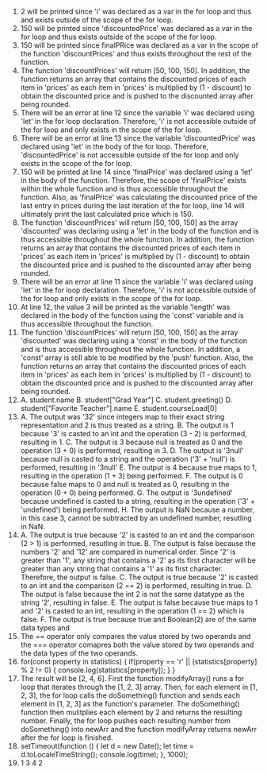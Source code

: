 1. 2 will be printed since 'i' was declared as a var in the for loop and thus and exists outside of the scope of the for loop.
2. 150 will be printed since 'discountedPrice' was declared as a var in the for loop and thus exists outside of the scope of the for loop.
3. 150 will be printed since finalPRice was declared as a var in the scope of the function 'discountPrices' and thus exists throughout the rest of the function. 
4. The function 'discountPrices' will return [50, 100, 150]. In addition, the function returns an array that contains the discounted prices of each item in 'prices' as each item in 'prices' is multiplied by (1 - discount) to obtain the discounted price and is pushed to the discounted array after being rounded.
5. There will be an error at line 12 since the variable 'i' was declared using 'let' in the for loop declaration. Therefore, 'i' is not accessible outside of the for loop and only exists in the scope of the for loop.
6. There will be an error at line 13 since the variable 'discountedPrice' was declared using 'let' in the body of the for loop. Therefore, 'discountedPrice' is not accessible outside of the for loop and only exists in the scope of the for loop.
7. 150 will be printed at line 14 since 'finalPrice' was declared using a 'let' in the body of the function. Therefore, the scope of 'finalPrice' exists within the whole function and is thus accessible throughout the function. Also, as 'finalPrice' was calculating the discounted price of the last entry in prices during the last iteration of the for loop, line 14 will ultimately print the last calculated price which is 150.
8. The function 'discountPrices' will return [50, 100, 150] as the array 'discounted' was declaring using a 'let' in the body of the function and is thus accessible throughout the whole function. In addition, the function returns an array that contains the discounted prices of each item in 'prices' as each item in 'prices' is multiplied by (1 - discount) to obtain the discounted price and is pushed to the discounted array after being rounded.
9. There will be an error at line 11 since the variable 'i' was declared using 'let' in the for loop declaration. Therefore, 'i' is not accessible outside of the for loop and only exists in the scope of the for loop.
10. At line 12, the value 3 will be printed as the variable 'length' was declared in the body of the function using the 'const' variable and is thus accessible throughout the function.
11. The function 'discountPrices' will return [50, 100, 150] as the array 'discounted' was declaring using a 'const' in the body of the function and is thus accessible throughout the whole function. In addition, a 'const' array is still able to be modified by the 'push' function. Also, the function returns an array that contains the discounted prices of each item in 'prices' as each item in 'prices' is multiplied by (1 - discount) to obtain the discounted price and is pushed to the discounted array after being rounded.
12. 
    A. student.name
    B. student["Grad Year"]
    C. student.greeting()
    D. student["Favorite Teacher"].name
    E. student.courseLoad[0]
13.  
    A. The output was '32' since integers map to their exact string representation and 2 is thus treated as a string.
    B. The output is 1 because '3' is casted to an int and the operation (3 - 2) is performed, resulting in 1.
    C. The output is 3 because null is treated as 0 and the operation (3 + 0) is performed, resulting in 3.
    D. The output is '3null' because null is casted to a string and the operation ('3' + 'null') is performed, resulting in '3null'
    E. The output is 4 because true maps to 1, resulting in the operation (1 + 3) being performed.
    F. The output is 0 because false maps to 0 and null is treated as 0, resulting in the operation (0 + 0) being performed.
    G. The output is '3undefined' because undefined is casted to a string, resulting in the operation ('3' + 'undefined') being performed.
    H. The output is NaN because a number, in this case 3, cannot be subtracted by an undefined number, resutling in NaN.
14. 
    A. The output is true because '2' is casted to an int and the comparison (2 > 1) is performed, resutling in true.
    B. The output is false because the numbers '2' and '12' are compared in numerical order. Since '2' is greater than '1', any string that contains a '2' as its first character will be greater than any string that contains a '1' as its first character. Therefore, the output is false.
    C. The output is true because '2' is casted to an int and the comparison (2 == 2) is performed, resulting in true.
    D. The output is false because the int 2 is not the same datatype as the string '2', resulting in false.
    E. The output is false because true maps to 1 and '2' is casted to an int, resulting in the operation (1 == 2) which is false.
    F. The output is true because true and Boolean(2) are of the same data types and 
15. The == operator only compares the value stored by two operands and the === operator comapres both the value stored by two operands and the data types of the two operands. 
16. 
    for(const property in statistics) {
        if(property == 'r' || (statistics[property] % 2 != 0) {
            console.log(statistics[property]);
        }
    }
17. The result will be [2, 4, 6]. First the function modifyArray() runs a for loop that iterates through the [1, 2, 3] array. Then, for each element in [1, 2, 3], the for loop calls the doSomething() function and sends each element in [1, 2, 3] as the function's parameter. The doSomething() function then mulitplies each element by 2 and returns the resulting number. Finally, the for loop pushes each resulting number from doSomething() into newArr and the function modifyArray returns newArr after the for loop is finished.
18. 
    setTimeout(function () { 
        let d = new Date();
        let time = d.toLocaleTimeString();
        console.log(time);
        }, 1000);
19. 1 3 4 2
